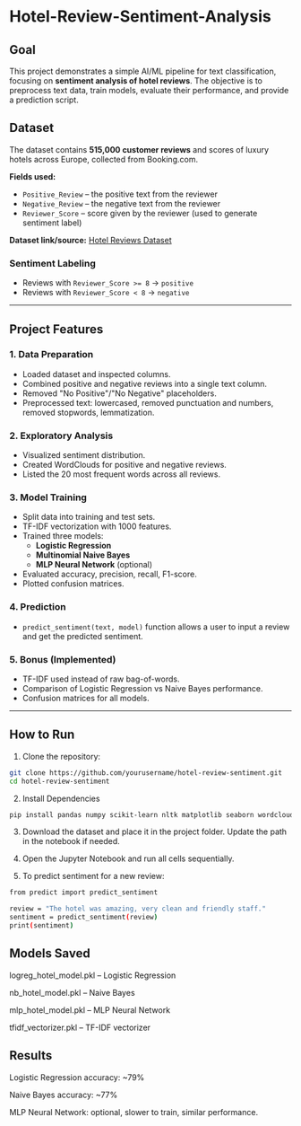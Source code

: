 # Hotel-Review-Sentiment-Analysis

## Goal
This project demonstrates a simple AI/ML pipeline for text classification, focusing on **sentiment analysis of hotel reviews**. The objective is to preprocess text data, train models, evaluate their performance, and provide a prediction script.

## Dataset
The dataset contains **515,000 customer reviews** and scores of luxury hotels across Europe, collected from Booking.com.  

**Fields used:**
- `Positive_Review` – the positive text from the reviewer
- `Negative_Review` – the negative text from the reviewer
- `Reviewer_Score` – score given by the reviewer (used to generate sentiment label)

**Dataset link/source:** [Hotel Reviews Dataset](https://www.kaggle.com/datasets/jiashenliu/515k-hotel-reviews-data-in-europe)

### Sentiment Labeling
- Reviews with `Reviewer_Score >= 8` → `positive`  
- Reviews with `Reviewer_Score < 8` → `negative`  

---

## Project Features

### 1. Data Preparation
- Loaded dataset and inspected columns.
- Combined positive and negative reviews into a single text column.
- Removed "No Positive"/"No Negative" placeholders.
- Preprocessed text: lowercased, removed punctuation and numbers, removed stopwords, lemmatization.

### 2. Exploratory Analysis
- Visualized sentiment distribution.
- Created WordClouds for positive and negative reviews.
- Listed the 20 most frequent words across all reviews.

### 3. Model Training
- Split data into training and test sets.
- TF-IDF vectorization with 1000 features.
- Trained three models:
  - **Logistic Regression**
  - **Multinomial Naive Bayes**
  - **MLP Neural Network** (optional)
- Evaluated accuracy, precision, recall, F1-score.
- Plotted confusion matrices.

### 4. Prediction
- `predict_sentiment(text, model)` function allows a user to input a review and get the predicted sentiment.

### 5. Bonus (Implemented)
- TF-IDF used instead of raw bag-of-words.
- Comparison of Logistic Regression vs Naive Bayes performance.
- Confusion matrices for all models.

---

## How to Run
1. Clone the repository:

```bash
git clone https://github.com/yourusername/hotel-review-sentiment.git
cd hotel-review-sentiment
```

2. Install Dependencies

```bash
pip install pandas numpy scikit-learn nltk matplotlib seaborn wordcloud joblib
```

3. Download the dataset and place it in the project folder. Update the path in the notebook if needed.

4. Open the Jupyter Notebook and run all cells sequentially.

5. To predict sentiment for a new review:

```bash
from predict import predict_sentiment

review = "The hotel was amazing, very clean and friendly staff."
sentiment = predict_sentiment(review)
print(sentiment)
```

## Models Saved

logreg_hotel_model.pkl – Logistic Regression

nb_hotel_model.pkl – Naive Bayes

mlp_hotel_model.pkl – MLP Neural Network

tfidf_vectorizer.pkl – TF-IDF vectorizer

## Results

Logistic Regression accuracy: ~79%

Naive Bayes accuracy: ~77%

MLP Neural Network: optional, slower to train, similar performance.
